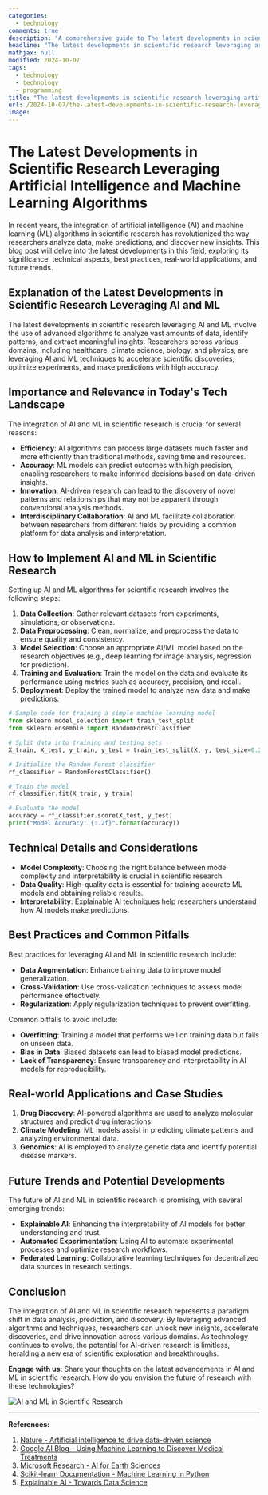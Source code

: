 ```yaml
---
categories:
  - technology
comments: true
description: "A comprehensive guide to The latest developments in scientific research leveraging artificial intelligence and machine learning algorithms"
headline: "The latest developments in scientific research leveraging artificial intelligence and machine learning algorithms: Everything You Need to Know"
mathjax: null
modified: 2024-10-07
tags:
  - technology
  - technology
  - programming
title: "The latest developments in scientific research leveraging artificial intelligence and machine learning algorithms: A Deep Dive"
url: /2024-10-07/the-latest-developments-in-scientific-research-leveraging-artificial-intelligence-and-machine-learning-algorithms/
image: 
---
```


# The Latest Developments in Scientific Research Leveraging Artificial Intelligence and Machine Learning Algorithms

In recent years, the integration of artificial intelligence (AI) and machine learning (ML) algorithms in scientific research has revolutionized the way researchers analyze data, make predictions, and discover new insights. This blog post will delve into the latest developments in this field, exploring its significance, technical aspects, best practices, real-world applications, and future trends.

## Explanation of the Latest Developments in Scientific Research Leveraging AI and ML

The latest developments in scientific research leveraging AI and ML involve the use of advanced algorithms to analyze vast amounts of data, identify patterns, and extract meaningful insights. Researchers across various domains, including healthcare, climate science, biology, and physics, are leveraging AI and ML techniques to accelerate scientific discoveries, optimize experiments, and make predictions with high accuracy.

## Importance and Relevance in Today's Tech Landscape

The integration of AI and ML in scientific research is crucial for several reasons:

- **Efficiency**: AI algorithms can process large datasets much faster and more efficiently than traditional methods, saving time and resources.
- **Accuracy**: ML models can predict outcomes with high precision, enabling researchers to make informed decisions based on data-driven insights.
- **Innovation**: AI-driven research can lead to the discovery of novel patterns and relationships that may not be apparent through conventional analysis methods.
- **Interdisciplinary Collaboration**: AI and ML facilitate collaboration between researchers from different fields by providing a common platform for data analysis and interpretation.

## How to Implement AI and ML in Scientific Research

Setting up AI and ML algorithms for scientific research involves the following steps:

1. **Data Collection**: Gather relevant datasets from experiments, simulations, or observations.
2. **Data Preprocessing**: Clean, normalize, and preprocess the data to ensure quality and consistency.
3. **Model Selection**: Choose an appropriate AI/ML model based on the research objectives (e.g., deep learning for image analysis, regression for prediction).
4. **Training and Evaluation**: Train the model on the data and evaluate its performance using metrics such as accuracy, precision, and recall.
5. **Deployment**: Deploy the trained model to analyze new data and make predictions.

```python
# Sample code for training a simple machine learning model
from sklearn.model_selection import train_test_split
from sklearn.ensemble import RandomForestClassifier

# Split data into training and testing sets
X_train, X_test, y_train, y_test = train_test_split(X, y, test_size=0.2, random_state=42)

# Initialize the Random Forest classifier
rf_classifier = RandomForestClassifier()

# Train the model
rf_classifier.fit(X_train, y_train)

# Evaluate the model
accuracy = rf_classifier.score(X_test, y_test)
print("Model Accuracy: {:.2f}".format(accuracy))
```

## Technical Details and Considerations

- **Model Complexity**: Choosing the right balance between model complexity and interpretability is crucial in scientific research.
- **Data Quality**: High-quality data is essential for training accurate ML models and obtaining reliable results.
- **Interpretability**: Explainable AI techniques help researchers understand how AI models make predictions.

## Best Practices and Common Pitfalls

Best practices for leveraging AI and ML in scientific research include:

- **Data Augmentation**: Enhance training data to improve model generalization.
- **Cross-Validation**: Use cross-validation techniques to assess model performance effectively.
- **Regularization**: Apply regularization techniques to prevent overfitting.

Common pitfalls to avoid include:

- **Overfitting**: Training a model that performs well on training data but fails on unseen data.
- **Bias in Data**: Biased datasets can lead to biased model predictions.
- **Lack of Transparency**: Ensure transparency and interpretability in AI models for reproducibility.

## Real-world Applications and Case Studies

1. **Drug Discovery**: AI-powered algorithms are used to analyze molecular structures and predict drug interactions.
2. **Climate Modeling**: ML models assist in predicting climate patterns and analyzing environmental data.
3. **Genomics**: AI is employed to analyze genetic data and identify potential disease markers.

## Future Trends and Potential Developments

The future of AI and ML in scientific research is promising, with several emerging trends:

- **Explainable AI**: Enhancing the interpretability of AI models for better understanding and trust.
- **Automated Experimentation**: Using AI to automate experimental processes and optimize research workflows.
- **Federated Learning**: Collaborative learning techniques for decentralized data sources in research settings.

## Conclusion

The integration of AI and ML in scientific research represents a paradigm shift in data analysis, prediction, and discovery. By leveraging advanced algorithms and techniques, researchers can unlock new insights, accelerate discoveries, and drive innovation across various domains. As technology continues to evolve, the potential for AI-driven research is limitless, heralding a new era of scientific exploration and breakthroughs.

**Engage with us**: Share your thoughts on the latest advancements in AI and ML in scientific research. How do you envision the future of research with these technologies?

![AI and ML in Scientific Research](https://example.com/ai-ml-scientific-research.jpg)

---
**References:**
1. [Nature - Artificial intelligence to drive data-driven science](https://www.nature.com/articles/s41586-021-03380-1)
2. [Google AI Blog - Using Machine Learning to Discover Medical Treatments](https://ai.googleblog.com/2021/07/using-machine-learning-to-discover.html)
3. [Microsoft Research - AI for Earth Sciences](https://www.microsoft.com/en-us/research/area/earth-and-environmental-sciences/)
4. [Scikit-learn Documentation - Machine Learning in Python](https://scikit-learn.org/stable/)
5. [Explainable AI - Towards Data Science](https://towardsdatascience.com/explainable-ai-interpretability-in-machine-learning-d2c6f08009d6)


